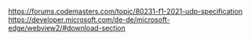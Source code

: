 https://forums.codemasters.com/topic/80231-f1-2021-udp-specification
https://developer.microsoft.com/de-de/microsoft-edge/webview2/#download-section
